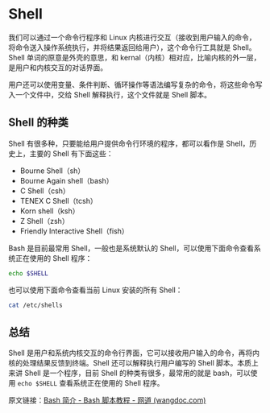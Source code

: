 # Shell

我们可以通过一个命令行程序和 Linux 内核进行交互（接收到用户输入的命令，将命令送入操作系统执行，并将结果返回给用户），这个命令行工具就是 Shell。Shell 单词的原意是外壳的意思，和 kernal（内核）相对应，比喻内核的外一层，是用户和内核交互的对话界面。

用户还可以使用变量、条件判断、循环操作等语法编写复杂的命令，将这些命令写入一个文件中，交给 Shell 解释执行，这个文件就是 Shell 脚本。

## Shell 的种类

Shell 有很多种，只要能给用户提供命令行环境的程序，都可以看作是 Shell，历史上，主要的 Shell 有下面这些：

- Bourne Shell（sh）
- Bourne Again shell（bash）
- C Shell（csh）
- TENEX C Shell（tcsh）
- Korn shell（ksh）
- Z Shell（zsh）
- Friendly Interactive Shell（fish）

Bash 是目前最常用 Shell，一般也是系统默认的 Shell，可以使用下面命令查看系统正在使用的 Shell 程序：

```bash
echo $SHELL
```

也可以使用下面命令查看当前 Linux 安装的所有 Shell：

```bash
cat /etc/shells
```

## 总结

Shell 是用户和系统内核交互的命令行界面，它可以接收用户输入的命令，再将内核的处理结果反馈到终端。Shell 还可以解释执行用户编写的 Shell 脚本。本质上来讲 Shell 是一个程序，目前 Shell 的种类有很多，最常用的就是 bash，可以使用 `echo $SHELL` 查看系统正在使用的 Shell 程序。

原文链接：[Bash 简介 - Bash 脚本教程 - 网道 (wangdoc.com)](https://wangdoc.com/bash/intro.html)
